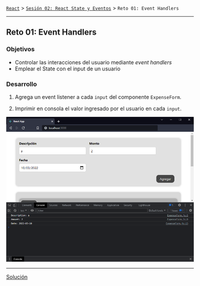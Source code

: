 [`React`](../../README.md) > [`Sesión 02: React State y Eventos`](../Readme.md) > `Reto 01: Event Handlers`

---

## Reto 01: Event Handlers

### Objetivos

- Controlar las interacciones del usuario mediante _event handlers_
- Emplear el State con el input de un usuario

### Desarrollo

1. Agrega un event listener a cada `input` del componente `ExpenseForm`.

2. Imprimir en consola el valor ingresado por el usuario en cada `input`.

![Event Handlers](./assets/event-handlers.png)

---

[Solución](./Solucion/Readme.md)
